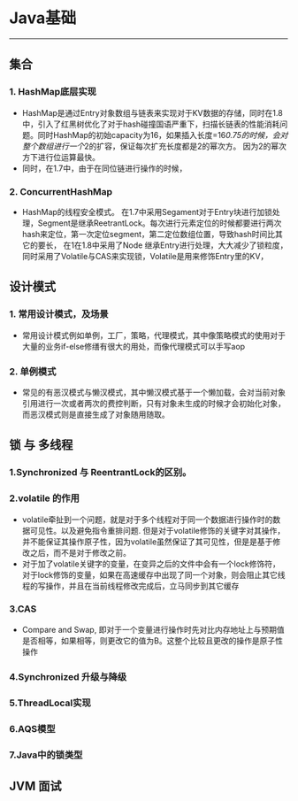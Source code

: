 # Java基础
***

## 集合

### 1. HashMap底层实现
- HashMap是通过Entry对象数组与链表来实现对于KV数据的存储，同时在1.8中，引入了红黑树优化了对于hash碰撞国语严重下，扫描长链表的性能消耗问题。同时HashMap的初始capacity为16，如果插入长度=16*0.75的时候，会对整个数组进行一个*2的扩容，保证每次扩充长度都是2的幂次方。 因为2的幂次方下进行位运算最快。
- 同时，在1.7中，由于在同位链进行操作的时候，
### 2. ConcurrentHashMap
- HashMap的线程安全模式。 在1.7中采用Segament对于Entry块进行加锁处理，Segment是继承ReetrantLock。每次进行元素定位的时候都要进行两次hash来定位，第一次定位segment，第二定位数组位置，导致hash时间比其它的要长， 在1在1.8中采用了Node 继承Entry进行处理，大大减少了锁粒度，同时采用了Volatile与CAS来实现锁，Volatile是用来修饰Entry里的KV，

## 设计模式
### 1. 常用设计模式，及场景
- 常用设计模式例如单例，工厂，策略，代理模式，其中像策略模式的使用对于大量的业务if-else修缮有很大的用处，而像代理模式可以手写aop


### 2. 单例模式
- 常见的有恶汉模式与懒汉模式，其中懒汉模式基于一个懒加载，会对当前对象引用进行一次或者两次的费控判断，只有对象未生成的时候才会初始化对象，而恶汉模式则是直接生成了对象随用随取。

## 锁 与 多线程

### 1.Synchronized 与 ReentrantLock的区别。
### 2.volatile 的作用
- volatile牵扯到一个问题，就是对于多个线程对于同一个数据进行操作时的数据可见性。以及避免指令重排问题. 但是对于volatile修饰的关键字对其操作，并不能保证其操作原子性，因为volatile虽然保证了其可见性，但是是基于修改之后，而不是对于修改之前。
- 对于加了volatile关键字的变量，在变异之后的文件中会有一个lock修饰符，对于lock修饰的变量，如果在高速缓存中出现了同一个对象，则会阻止其它线程的写操作，并且在当前线程修改完成后，立马同步到其它缓存
### 3.CAS
- Compare and Swap, 即对于一个变量进行操作时先对比内存地址上与预期值是否相等，如果相等，则更改它的值为B。这整个比较且更改的操作是原子性操作
### 4.Synchronized 升级与降级
### 5.ThreadLocal实现
### 6.AQS模型
### 7.Java中的锁类型
### 


## JVM 面试